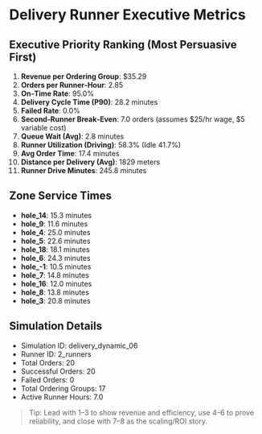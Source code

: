# Delivery Runner Executive Metrics

## Executive Priority Ranking (Most Persuasive First)
1. **Revenue per Ordering Group**: $35.29
2. **Orders per Runner‑Hour**: 2.85
3. **On‑Time Rate**: 95.0%
4. **Delivery Cycle Time (P90)**: 28.2 minutes
5. **Failed Rate**: 0.0%
6. **Second‑Runner Break‑Even**: 7.0 orders (assumes $25/hr wage, $5 variable cost)
7. **Queue Wait (Avg)**: 2.8 minutes
8. **Runner Utilization (Driving)**: 58.3% (Idle 41.7%)
9. **Avg Order Time**: 17.4 minutes
10. **Distance per Delivery (Avg)**: 1829 meters
11. **Runner Drive Minutes**: 245.8 minutes

## Zone Service Times
- **hole_14**: 15.3 minutes
- **hole_9**: 11.6 minutes
- **hole_4**: 25.0 minutes
- **hole_5**: 22.6 minutes
- **hole_18**: 18.1 minutes
- **hole_6**: 24.3 minutes
- **hole_-1**: 10.5 minutes
- **hole_7**: 14.8 minutes
- **hole_16**: 12.0 minutes
- **hole_8**: 13.8 minutes
- **hole_3**: 20.8 minutes


## Simulation Details
- Simulation ID: delivery_dynamic_06
- Runner ID: 2_runners
- Total Orders: 20
- Successful Orders: 20
- Failed Orders: 0
- Total Ordering Groups: 17
- Active Runner Hours: 7.0

> Tip: Lead with 1–3 to show revenue and efficiency, use 4–6 to prove reliability, and close with 7–8 as the scaling/ROI story.
